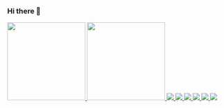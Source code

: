 ### Hi there 👋

<div>
<a href="https://github.com/gustavorfrotta">
<img height="180em" src="https://github-readme-stats.vercel.app/api?username=gustavorfrotta&show_icons=true&theme=github_dark"/>
<img height="180em" src="https://github-readme-stats.vercel.app/api/top-langs/?username=gustavorfrotta&layout=compact&theme=github_dark"/>


<img src="https://cdn.jsdelivr.net/gh/devicons/devicon/icons/postgresql/postgresql-original.svg" />
<img src="https://cdn.jsdelivr.net/gh/devicons/devicon/icons/mysql/mysql-original.svg" />
<img src="https://cdn.jsdelivr.net/gh/devicons/devicon/icons/css3/css3-original.svg" />
<img src="https://cdn.jsdelivr.net/gh/devicons/devicon/icons/html5/html5-original.svg" />
<img src="https://cdn.jsdelivr.net/gh/devicons/devicon/icons/cplusplus/cplusplus-original.svg" />
<img src="https://cdn.jsdelivr.net/gh/devicons/devicon/icons/csharp/csharp-original.svg" />


</div>


